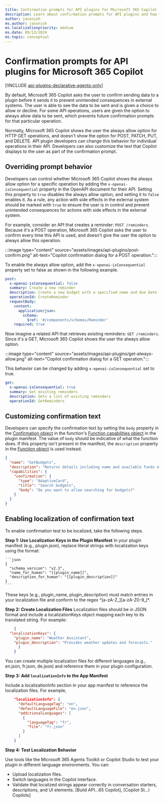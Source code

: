 ```yaml
---
title: Confirmation prompts for API plugins for Microsoft 365 Copilot
description: Learn about confirmation prompts for API plugins and how to change default confirmation behavior for Microsoft 365 Copilot
author: jasonjoh
ms.author: jasonjoh
ms.localizationpriority: medium
ms.date: 09/13/2024
ms.topic: conceptual
---
```


# Confirmation prompts for API plugins for Microsoft 365 Copilot

[!INCLUDE [api-plugins-declarative-agents-only](includes/api-plugins-declarative-agents-only.md)]

By default, Microsoft 365 Copilot asks the user to confirm sending data to a plugin before it sends it to prevent unintended consequences in external systems. The user is able to see the data to be sent and is given a choice to allow or decline. For some API operations, users are given the option to always allow data to be sent, which prevents future confirmation prompts for that particular operation.

Normally, Microsoft 365 Copilot shows the user the always allow option for HTTP GET operations, and doesn't show the option for POST, PATCH, PUT, and DELETE. API plugin developers can change this behavior for individual operations in their API. Developers can also customize the text that Copilot displays to the user as part of the confirmation prompt.

## Overriding prompt behavior

Developers can control whether Microsoft 365 Copilot shows the always allow option for a specific operation by adding the `x-openai-isConsequential` property in the OpenAPI document for their API. Setting this property to `true` disables the always allow option, and setting it to `false` enables it. As a rule, any action with side effects in the external system should be marked with `true` to ensure the user is in control and prevent unintended consequences for actions with side effects in the external system.

For example, consider an API that creates a reminder: `POST /reminders`. Because it's a POST operation, Microsoft 365 Copilot asks the user to confirm every time this API is used, and doesn't give the user the option to always allow this operation.

:::image type="content" source="assets/images/api-plugins/post-confirm.png" alt-text="Copilot confirmation dialog for a POST operation.":::

To enable the always allow option, add the `x-openai-isConsequential` property set to false as shown in the following example.

```yml
post:
  x-openai-isConsequential: false
  summary: Create a new reminder
  description: Create a new budget with a specified name and due date
  operationId: CreateReminder
  requestBody:
    content:
      application/json:
        schema:
          $ref: '#/components/schemas/Reminder'
    required: true
```

Now imagine a related API that retrieves existing reminders: `GET /reminders`. Since it's a GET, Microsoft 365 Copilot shows the user the always allow option.

:::image type="content" source="assets/images/api-plugins/get-always-allow.png" alt-text="Copilot confirmation dialog for a GET operation.":::

This behavior can be changed by adding `x-openai-isConsequential` set to true.

```yml
get:
  x-openai-isConsequential: true
  summary: Get existing reminders
  description: Gets a list of existing reminders
  operationId: GetReminders
```

## Customizing confirmation text

Developers can specify the confirmation text by setting the `body` property in the [Confirmation object](api-plugin-manifest.md#confirmation-object) in the function's [Function capabilities object](api-plugin-manifest.md#function-capabilities-object) in the plugin manifest. The value of `body` should be indicative of what the function does. If this property isn't present in the manifest, the `description` property in the [Function object](api-plugin-manifest.md#function-object) is used instead.

```json
{
  "name": "GetBudgets",
  "description": "Returns details including name and available funds of budgets, optionally filtered by budget name",
  "capabilities": {
    "confirmation": {
      "type": "AdaptiveCard",
      "title": "Search budgets",
      "body": "Do you want to allow searching for budgets?"
    }
  }
}
```

## Enabling localization of confirmation text

To enable confirmation test to be localized, take the following steps.

**Step 1: Use Localization Keys in the Plugin Manifest**
In your plugin manifest (e.g., plugin.json), replace literal strings with localization keys using the format:

    ```json
    {
      "schema_version": "v2.3",
      "name_for_human": "[[plugin_name]]",
      "description_for_human": "[[plugin_description]]"
    }
    ```

These keys (e.g., plugin_name, plugin_description) must match entries in your localization file and conform to the regex ^[a-zA-Z_][a-zA-Z0-9_]*.

**Step 2: Create Localization Files**
Localization files should be in JSON format and include a localizationKeys object mapping each key to its translated string. For example:

```json
    {
  "localizationKeys": {
    "plugin_name": "Weather Assistant",
    "plugin_description": "Provides weather updates and forecasts."
      }
    }
```

You can create multiple localization files for different languages (e.g., en.json, fr.json, de.json) and reference them in your plugin configuration.

**Step 3: Add `localizationInfo` to the App Manifest**

Include a localizationInfo section in your app manifest to reference the localization files. For example,

```json
    "localizationInfo": {
      "defaultLanguageTag": "en",
      "defaultLanguageFile": "en.json",
      "additionalLanguages": [
        {
          "languageTag": "fr",
          "file": "fr.json"
        }
      ]
    }
```

**Step 4: Test Localization Behavior**

Use tools like the Microsoft 365 Agents Toolkit or Copilot Studio to test your plugin in different language environments. You can:

- Upload localization files.
- Switch languages in the Copilot interface.
- Validate that localized strings appear correctly in conversation starters, descriptions, and UI elements. [Build API...65 Copilot], [Copilot St...l Copilots]
